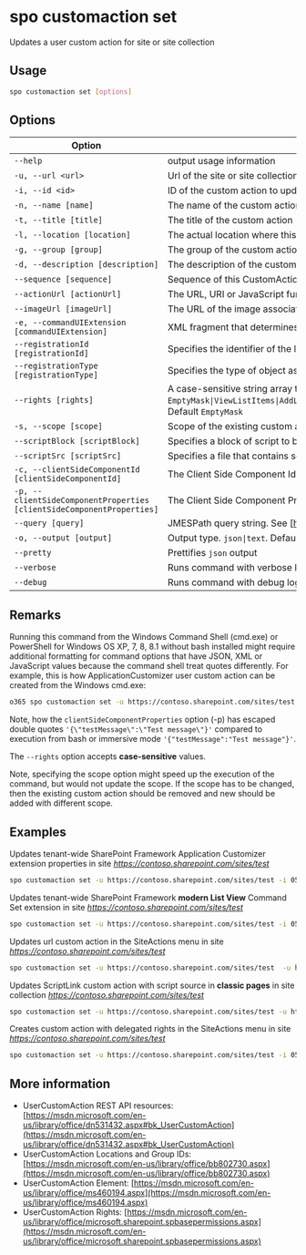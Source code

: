# spo customaction set

Updates a user custom action for site or site collection

## Usage

```sh
spo customaction set [options]
```

## Options

Option|Description
------|-----------
`--help`|output usage information
`-u, --url <url>`|Url of the site or site collection to update the custom action
`-i, --id <id>`|ID of the custom action to update
`-n, --name [name]`|The name of the custom action
`-t, --title [title]`|The title of the custom action
`-l, --location [location]`|The actual location where this custom action need to be added like `CommandUI.Ribbon`
`-g, --group [group]`|The group of the custom action like `SiteActions`
`-d, --description [description]`|The description of the custom action
`--sequence [sequence]`|Sequence of this CustomAction being injected. Use when you have a specific sequence with which to have multiple CustomActions being added to the page
`--actionUrl [actionUrl]`|The URL, URI or JavaScript function associated with the action. URL example `~site/_layouts/sampleurl.aspx` or `~sitecollection/_layouts/sampleurl.aspx`
`--imageUrl [imageUrl]`|The URL of the image associated with the custom action
`-e, --commandUIExtension [commandUIExtension]`|XML fragment that determines user interface properties of the custom action
`--registrationId [registrationId]`|Specifies the identifier of the list or item content type that this action is associated with, or the file type or programmatic identifier
`--registrationType [registrationType]`|Specifies the type of object associated with the custom action. Allowed values `None\|List\|ContentType\|ProgId\|FileType`. Default `None`
`--rights [rights]`|A case-sensitive string array that contain the permissions needed for the custom action. Allowed values `EmptyMask\|ViewListItems\|AddListItems\|EditListItems\|DeleteListItems\|ApproveItems\|OpenItems\|ViewVersions\|DeleteVersions\|CancelCheckout\|ManagePersonalViews\|ManageLists\|ViewFormPages\|AnonymousSearchAccessList\|Open\|ViewPages\|AddAndCustomizePages\|ApplyThemeAndBorder\|ApplyStyleSheets\|ViewUsageData\|CreateSSCSite\|ManageSubwebs\|CreateGroups\|ManagePermissions\|BrowseDirectories\|BrowseUserInfo\|AddDelPrivateWebParts\|UpdatePersonalWebParts\|ManageWeb\|AnonymousSearchAccessWebLists\|UseClientIntegration\|UseRemoteAPIs\|ManageAlerts\|CreateAlerts\|EditMyUserInfo\|EnumeratePermissions\|FullMask`. Default `EmptyMask`
`-s, --scope [scope]`|Scope of the existing custom action. Allowed values `Site\|Web\|All`. Default `All`. Note, this would not update the scope, but might speed up the execution of the scope of the custom action is known.
`--scriptBlock [scriptBlock]`|Specifies a block of script to be executed. This attribute is only applicable when the Location attribute is set to ScriptLink
`--scriptSrc [scriptSrc]`|Specifies a file that contains script to be executed. This attribute is only applicable when the Location attribute is set to ScriptLink
`-c, --clientSideComponentId [clientSideComponentId]`|The Client Side Component Id (GUID) of the custom action
`-p, --clientSideComponentProperties [clientSideComponentProperties]`|The Client Side Component Properties of the custom action. Specify values as a JSON string : `'{"testMessage":"Test message"}'`
`--query [query]`|JMESPath query string. See [http://jmespath.org/](http://jmespath.org/) for more information and examples
`-o, --output [output]`|Output type. `json\|text`. Default `text`
`--pretty`|Prettifies `json` output
`--verbose`|Runs command with verbose logging
`--debug`|Runs command with debug logging

## Remarks

Running this command from the Windows Command Shell (cmd.exe) or PowerShell for Windows OS XP, 7, 8, 8.1 without bash installed might require additional formatting for command options that have JSON, XML or JavaScript values because the command shell treat quotes differently. For example, this is how ApplicationCustomizer user custom action can be created from the Windows cmd.exe:

```sh
o365 spo customaction set -u https://contoso.sharepoint.com/sites/test -i 058140e3-0e37-44fc-a1d3-79c487d371a3 -p '{\"testMessage\":\"Test message\"}'
```

Note, how the `clientSideComponentProperties` option (-p) has escaped double quotes `'{\"testMessage\":\"Test message\"}'` compared to execution from bash or immersive mode `'{"testMessage":"Test message"}'`.

The `--rights` option accepts **case-sensitive** values.

Note, specifying the scope option might speed up the execution of the command, but would not update the scope. If the scope has to be changed, then the existing custom action should be removed and new should be added with different scope.

## Examples

Updates tenant-wide SharePoint Framework Application Customizer extension properties in site _https://contoso.sharepoint.com/sites/test_

```sh
spo customaction set -u https://contoso.sharepoint.com/sites/test -i 058140e3-0e37-44fc-a1d3-79c487d371a3 -p '{"testMessage":"Test message"}'
```

Updates tenant-wide SharePoint Framework **modern List View** Command Set extension in site _https://contoso.sharepoint.com/sites/test_

```sh
spo customaction set -u https://contoso.sharepoint.com/sites/test -i 058140e3-0e37-44fc-a1d3-79c487d371a3 -p '{"sampleTextOne":"One item is selected in the list.", "sampleTextTwo":"This command is always visible."}' --sequence 100
```

Updates url custom action in the SiteActions menu in site _https://contoso.sharepoint.com/sites/test_

```sh
spo customaction set -u https://contoso.sharepoint.com/sites/test  -u https://contoso.sharepoint.com/sites/test -i 058140e3-0e37-44fc-a1d3-79c487d371a3 --actionUrl "~site/SitePages/Home.aspx"
```

Updates ScriptLink custom action with script source in **classic pages** in site collection _https://contoso.sharepoint.com/sites/test_

```sh
spo customaction set -u https://contoso.sharepoint.com/sites/test -u https://contoso.sharepoint.com/sites/test -i 058140e3-0e37-44fc-a1d3-79c487d371a3 --scriptSrc "~sitecollection/SiteAssets/YourScript.js"
```

Creates custom action with delegated rights in the SiteActions menu in site _https://contoso.sharepoint.com/sites/test_

```sh
spo customaction set -u https://contoso.sharepoint.com/sites/test -i 058140e3-0e37-44fc-a1d3-79c487d371a3 --rights "AddListItems,DeleteListItems,ManageLists"
```

## More information

- UserCustomAction REST API resources: [https://msdn.microsoft.com/en-us/library/office/dn531432.aspx#bk_UserCustomAction](https://msdn.microsoft.com/en-us/library/office/dn531432.aspx#bk_UserCustomAction)
- UserCustomAction Locations and Group IDs: [https://msdn.microsoft.com/en-us/library/office/bb802730.aspx](https://msdn.microsoft.com/en-us/library/office/bb802730.aspx)
- UserCustomAction Element: [https://msdn.microsoft.com/en-us/library/office/ms460194.aspx](https://msdn.microsoft.com/en-us/library/office/ms460194.aspx)
- UserCustomAction Rights: [https://msdn.microsoft.com/en-us/library/office/microsoft.sharepoint.spbasepermissions.aspx](https://msdn.microsoft.com/en-us/library/office/microsoft.sharepoint.spbasepermissions.aspx)